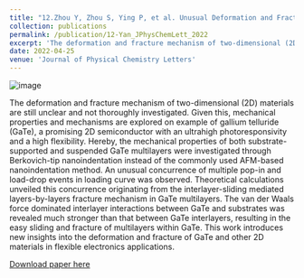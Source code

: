 ```yaml
---
title: "12.Zhou Y, Zhou S, Ying P, et al. Unusual Deformation and Fracture in Gallium Telluride Multilayers[J]. The Journal of Physical Chemistry Letters, 2022, 13(17): 3831-3839."
collection: publications
permalink: /publication/12-Yan_JPhysChemLett_2022
excerpt: 'The deformation and fracture mechanism of two-dimensional (2D) materials are still unclear and not thoroughly investigated. Given this, mechanical properties and mechanisms are explored on example of gallium telluride (GaTe), a promising 2D semiconductor with an ultrahigh photoresponsivity and a high flexibility. Hereby, the mechanical properties of both substrate-supported and suspended GaTe multilayers were investigated through Berkovich-tip nanoindentation instead of the commonly used AFM-based nanoindentation method. '
date: 2022-04-25
venue: 'Journal of Physical Chemistry Letters'
---
```

![image](https://user-images.githubusercontent.com/54773018/216964237-08a564f6-d57d-4d5c-94a3-1dc033d32c0b.png)

The deformation and fracture mechanism of two-dimensional (2D) materials are still unclear and not thoroughly investigated. Given this, mechanical properties and mechanisms are explored on example of gallium telluride (GaTe), a promising 2D semiconductor with an ultrahigh photoresponsivity and a high flexibility. Hereby, the mechanical properties of both substrate-supported and suspended GaTe multilayers were investigated through Berkovich-tip nanoindentation instead of the commonly used AFM-based nanoindentation method. An unusual concurrence of multiple pop-in and load-drop events in loading curve was observed. Theoretical calculations unveiled this concurrence originating from the interlayer-sliding mediated layers-by-layers fracture mechanism in GaTe multilayers. The van der Waals force dominated interlayer interactions between GaTe and substrates was revealed much stronger than that between GaTe interlayers, resulting in the easy sliding and fracture of multilayers within GaTe. This work introduces new insights into the deformation and fracture of GaTe and other 2D materials in flexible electronics applications.

[Download paper here](http://hityingph.github.io/files/12-Yan_JPhysChemLett_2022.pdf)
